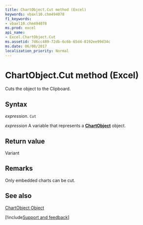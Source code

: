 ```yaml
---
title: ChartObject.Cut method (Excel)
keywords: vbaxl10.chm494078
f1_keywords:
- vbaxl10.chm494078
ms.prod: excel
api_name:
- Excel.ChartObject.Cut
ms.assetid: 7d6cc489-72db-6c6b-65d4-8192ee99d34c
ms.date: 06/08/2017
localization_priority: Normal
---
```



# ChartObject.Cut method (Excel)

Cuts the object to the Clipboard.


## Syntax

_expression_. `Cut`

_expression_ A variable that represents a **[ChartObject](Excel.ChartObject.md)** object.


## Return value

Variant


## Remarks

Only embedded charts can be cut.


## See also


[ChartObject Object](Excel.ChartObject.md)

[!include[Support and feedback](~/includes/feedback-boilerplate.md)]